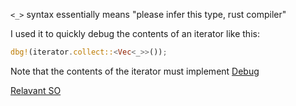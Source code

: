 `<_>` syntax essentially means "please infer this type, rust compiler"

I used it to quickly debug the contents of an iterator like this:

```rust
dbg!(iterator.collect::<Vec<_>>());
```

Note that the contents of the iterator must implement [Debug](https://doc.rust-lang.org/core/fmt/macro.Debug.html)

[Relavant SO](https://stackoverflow.com/questions/34363984/what-is-vec)